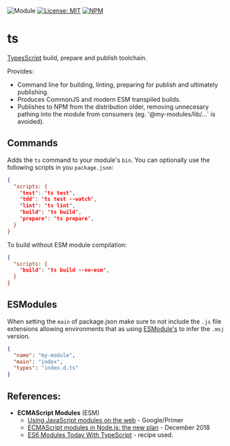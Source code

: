 ![Module](https://img.shields.io/badge/%40platform-ts-%23EA4E7E.svg)
[![License: MIT](https://img.shields.io/badge/license-MIT-blue.svg)](https://opensource.org/licenses/MIT)
[![NPM](https://img.shields.io/npm/v/@platform/ts.svg?colorB=blue&style=flat)](https://www.npmjs.com/package/@platform/ts)

# ts

[TypesScript](https://www.typescriptlang.org) build, prepare and publish toolchain.

Provides:

- Command line for building, linting, preparing for publish and ultimately publishing.
- Produces CommonJS and modern ESM transpiled builds.
- Publishes to NPM from the distribution older, removing unnecesary pathing into the module from consumers (eg. '@my-modules/lib/...` is avoided).




## Commands
Adds the `ts` command to your module's `bin`. You can optionally use the following scripts in you `package.json`:

```json
{
  "scripts: {
    "test": "ts test",
    "tdd": "ts test --watch",
    "lint": "ts lint",
    "build": "ts build",
    "prepare": "ts prepare",
  }
}
```

To build without ESM module compilation:

```json
{
  "scripts: {
    "build": "ts build --no-esm",
  }
}
```




## ESModules
When setting the `main` of package.json make sure to not include the `.js` file extensions allowing environments that as using [ESModule's](https://developers.google.com/web/fundamentals/primers/modules) to infer the `.msj` version.

```json
{
  "name": "my-module",
  "main": "index",
  "types": "index.d.ts"
}
```




## References:

- **ECMAScript Modules** (ESM)
  - [Using JavaScript modules on the web](https://developers.google.com/web/fundamentals/primers/modules) - Google/Primer
  - [ECMAScript modules in Node.js: the new plan](http://2ality.com/2018/12/nodejs-esm-phases.html) - December 2018
  - [ES6 Modules Today With TypeScript](https://www.ceriously.com/blog/post.php?id=2017-10-16-es6-modules-today-with-typescript.md) - recipe used.

